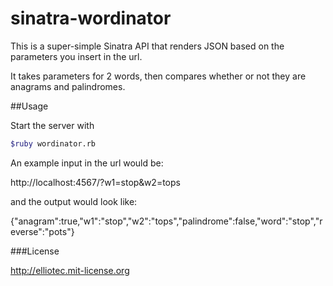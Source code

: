 sinatra-wordinator
==================

This is a super-simple Sinatra API that renders JSON based on the parameters you insert in the url. 

It takes parameters for 2 words, then compares whether or not they are anagrams and palindromes. 

##Usage

Start the server with

```bash
$ruby wordinator.rb
```
An example input in the url would be: 

http://localhost:4567/?w1=stop&w2=tops

and the output would look like:

{"anagram":true,"w1":"stop","w2":"tops","palindrome":false,"word":"stop","reverse":"pots"}

###License

http://elliotec.mit-license.org
